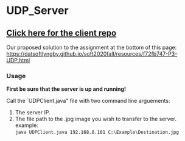 # UDP_Server
## [Click here for the client repo](https://github.com/SOFTBoiS/UDP_Client)  
Our proposed solution to the assignment at the bottom of this page:  
https://datsoftlyngby.github.io/soft2020fall/resources/f72fb747-P3-UDP.html
### Usage  
**First be sure that the server is up and running!**  

Call the `UDPClient.java" file with two command line arguements:  
1. The server IP.  
2. The file path to the .jpg image you wish to transfer to the server.
example:  
`java UDPClient.java 192.168.0.101 C:\Example\Destination.jpg`
